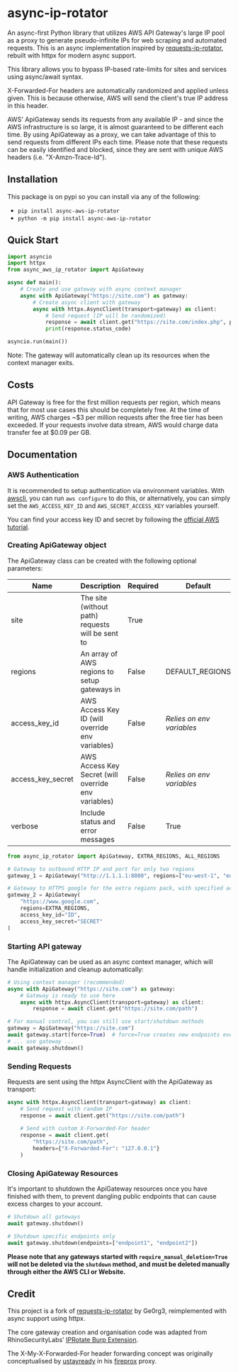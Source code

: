 # async-ip-rotator
An async-first Python library that utilizes AWS API Gateway's large IP pool as a proxy to generate pseudo-infinite IPs for web scraping and automated requests. This is an async implementation inspired by [requests-ip-rotator](https://github.com/Ge0rg3/requests-ip-rotator), rebuilt with httpx for modern async support.

This library allows you to bypass IP-based rate-limits for sites and services using async/await syntax.

X-Forwarded-For headers are automatically randomized and applied unless given. This is because otherwise, AWS will send the client's true IP address in this header.

AWS' ApiGateway sends its requests from any available IP - and since the AWS infrastructure is so large, it is almost guaranteed to be different each time. By using ApiGateway as a proxy, we can take advantage of this to send requests from different IPs each time. Please note that these requests can be easily identified and blocked, since they are sent with unique AWS headers (i.e. "X-Amzn-Trace-Id").

## Installation

This package is on pypi so you can install via any of the following:
* `pip install async-aws-ip-rotator`
* `python -m pip install async-aws-ip-rotator`

## Quick Start

```python
import asyncio
import httpx
from async_aws_ip_rotator import ApiGateway

async def main():
    # Create and use gateway with async context manager
    async with ApiGateway("https://site.com") as gateway:
        # Create async client with gateway
        async with httpx.AsyncClient(transport=gateway) as client:
            # Send request (IP will be randomized)
            response = await client.get("https://site.com/index.php", params={"theme": "light"})
            print(response.status_code)

asyncio.run(main())
```

Note: The gateway will automatically clean up its resources when the context manager exits.

## Costs

API Gateway is free for the first million requests per region, which means that for most use cases this should be completely free.
At the time of writing, AWS charges ~$3 per million requests after the free tier has been exceeded.
If your requests involve data stream, AWS would charge data transfer fee at $0.09 per GB.

## Documentation

### AWS Authentication

It is recommended to setup authentication via environment variables. With [awscli](https://docs.aws.amazon.com/cli/latest/userguide/install-cliv2.html), you can run `aws configure` to do this, or alternatively, you can simply set the `AWS_ACCESS_KEY_ID` and `AWS_SECRET_ACCESS_KEY` variables yourself.

You can find your access key ID and secret by following the [official AWS tutorial](https://docs.aws.amazon.com/powershell/latest/userguide/pstools-appendix-sign-up.html).

### Creating ApiGateway object

The ApiGateway class can be created with the following optional parameters:

| Name | Description | Required | Default |
|------|-------------|----------|----------|
| site | The site (without path) requests will be sent to | True | |
| regions | An array of AWS regions to setup gateways in | False | DEFAULT_REGIONS |
| access_key_id | AWS Access Key ID (will override env variables) | False | *Relies on env variables* |
| access_key_secret | AWS Access Key Secret (will override env variables) | False | *Relies on env variables* |
| verbose | Include status and error messages | False | True |

```python
from async_ip_rotator import ApiGateway, EXTRA_REGIONS, ALL_REGIONS

# Gateway to outbound HTTP IP and port for only two regions
gateway_1 = ApiGateway("http://1.1.1.1:8080", regions=["eu-west-1", "eu-west-2"])

# Gateway to HTTPS google for the extra regions pack, with specified access key pair
gateway_2 = ApiGateway(
    "https://www.google.com", 
    regions=EXTRA_REGIONS, 
    access_key_id="ID", 
    access_key_secret="SECRET"
)
```

### Starting API gateway

The ApiGateway can be used as an async context manager, which will handle initialization and cleanup automatically:

```python
# Using context manager (recommended)
async with ApiGateway("https://site.com") as gateway:
    # Gateway is ready to use here
    async with httpx.AsyncClient(transport=gateway) as client:
        response = await client.get("https://site.com/path")

# For manual control, you can still use start/shutdown methods
gateway = ApiGateway("https://site.com")
await gateway.start(force=True)  # force=True creates new endpoints even if some exist
# ... use gateway ...
await gateway.shutdown()
```

### Sending Requests

Requests are sent using the httpx AsyncClient with the ApiGateway as transport:

```python
async with httpx.AsyncClient(transport=gateway) as client:
    # Send request with random IP
    response = await client.get("https://site.com/path")
    
    # Send with custom X-Forwarded-For header
    response = await client.get(
        "https://site.com/path",
        headers={"X-Forwarded-For": "127.0.0.1"}
    )
```

### Closing ApiGateway Resources

It's important to shutdown the ApiGateway resources once you have finished with them, to prevent dangling public endpoints that can cause excess charges to your account.

```python
# Shutdown all gateways
await gateway.shutdown()

# Shutdown specific endpoints only
await gateway.shutdown(endpoints=["endpoint1", "endpoint2"])
```

**Please note that any gateways started with `require_manual_deletion=True` will not be deleted via the `shutdown` method, and must be deleted manually through either the AWS CLI or Website.**

## Credit

This project is a fork of [requests-ip-rotator](https://github.com/Ge0rg3/requests-ip-rotator) by Ge0rg3, reimplemented with async support using httpx.

The core gateway creation and organisation code was adapted from RhinoSecurityLabs' [IPRotate Burp Extension](https://github.com/RhinoSecurityLabs/IPRotate_Burp_Extension/).

The X-My-X-Forwarded-For header forwarding concept was originally conceptualised by [ustayready](https://twitter.com/ustayready) in his [fireprox](https://github.com/ustayready/fireprox) proxy.